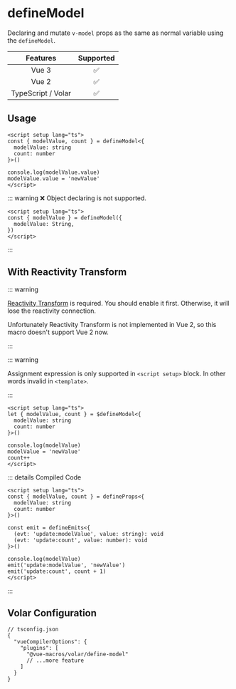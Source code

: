 # defineModel

Declaring and mutate `v-model` props as the same as normal variable using the `defineModel`.

|      Features      |     Supported      |
| :----------------: | :----------------: |
|       Vue 3        | :white_check_mark: |
|       Vue 2        | :white_check_mark: |
| TypeScript / Volar | :white_check_mark: |

## Usage

```vue
<script setup lang="ts">
const { modelValue, count } = defineModel<{
  modelValue: string
  count: number
}>()

console.log(modelValue.value)
modelValue.value = 'newValue'
</script>
```

::: warning ❌ Object declaring is not supported.

```vue
<script setup lang="ts">
const { modelValue } = defineModel({
  modelValue: String,
})
</script>
```

:::

## With Reactivity Transform

::: warning

[Reactivity Transform](https://vuejs.org/guide/extras/reactivity-transform.html) is required. You should enable it first. Otherwise, it will lose the reactivity connection.

Unfortunately Reactivity Transform is not implemented in Vue 2, so this macro doesn't support Vue 2 now.

:::

::: warning

Assignment expression is only supported in `<script setup>` block. In other words invalid in `<template>`.

:::

```vue{7-9}
<script setup lang="ts">
let { modelValue, count } = $defineModel<{
  modelValue: string
  count: number
}>()

console.log(modelValue)
modelValue = 'newValue'
count++
</script>
```

::: details Compiled Code

```vue
<script setup lang="ts">
const { modelValue, count } = defineProps<{
  modelValue: string
  count: number
}>()

const emit = defineEmits<{
  (evt: 'update:modelValue', value: string): void
  (evt: 'update:count', value: number): void
}>()

console.log(modelValue)
emit('update:modelValue', 'newValue')
emit('update:count', count + 1)
</script>
```

:::

## Volar Configuration

```jsonc{5}
// tsconfig.json
{
  "vueCompilerOptions": {
    "plugins": [
      "@vue-macros/volar/define-model"
      // ...more feature
    ]
  }
}
```
